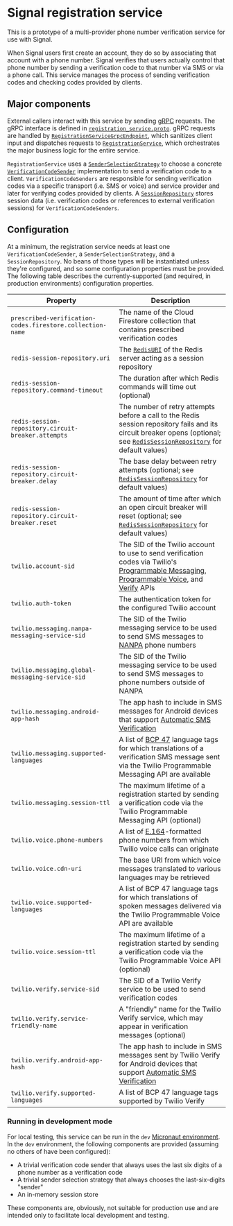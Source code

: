 # Signal registration service

This is a prototype of a multi-provider phone number verification service for use with Signal.

When Signal users first create an account, they do so by associating that account with a phone number. Signal verifies that users actually control that phone number by sending a verification code to that number via SMS or via a phone call. This service manages the process of sending verification codes and checking codes provided by clients.

## Major components

External callers interact with this service by sending [gRPC](https://grpc.io/) requests. The gRPC interface is defined in [`registration_service.proto`](./src/main/proto/registration_service.proto). gRPC requests are handled by [`RegistrationServiceGrpcEndpoint`](./src/main/java/org/signal/registration/rpc/RegistrationServiceGrpcEndpoint.java), which sanitizes client input and dispatches requests to [`RegistrationService`](./src/main/java/org/signal/registration/RegistrationService.java), which orchestrates the major business logic for the entire service.

`RegistrationService` uses a [`SenderSelectionStrategy`](./src/main/java/org/signal/registration/sender/SenderSelectionStrategy.java) to choose a concrete [`VerificationCodeSender`](./src/main/java/org/signal/registration/sender/VerificationCodeSender.java) implementation to send a verification code to a client. `VerificationCodeSenders` are responsible for sending verification codes via a specific transport (i.e. SMS or voice) and service provider and later for verifying codes provided by clients. A [`SessionRepository`](./src/main/java/org/signal/registration/session/SessionRepository.java) stores session data (i.e. verification codes or references to external verification sessions) for `VerificationCodeSenders`.

## Configuration

At a minimum, the registration service needs at least one `VerificationCodeSender`, a `SenderSelectionStrategy`, and a `SessionRepository`. No beans of those types will be instantiated unless they're configured, and so some configuration properties must be provided. The following table describes the currently-supported (and required, in production environments) configuration properties.

| Property                                                  | Description                                                                                                                                                                                                                                                              |
|-----------------------------------------------------------|--------------------------------------------------------------------------------------------------------------------------------------------------------------------------------------------------------------------------------------------------------------------------|
| `prescribed-verification-codes.firestore.collection-name` | The name of the Cloud Firestore collection that contains prescribed verification codes                                                                                                                                                                                   |
| `redis-session-repository.uri`                            | The [`RedisURI`](https://lettuce.io/core/release/api/io/lettuce/core/RedisURI.html) of the Redis server acting as a session repository                                                                                                                                   |
| `redis-session-repository.command-timeout`                | The duration after which Redis commands will time out (optional)                                                                                                                                                                                                         |
| `redis-session-repository.circuit-breaker.attempts`       | The number of retry attempts before a call to the Redis session repository fails and its circuit breaker opens (optional; see [`RedisSessionRepository`](./src/main/java/org/signal/registration/session/redis/RedisSessionRepository.java) for default values)          |
| `redis-session-repository.circuit-breaker.delay`          | The base delay between retry attempts (optional; see [`RedisSessionRepository`](./src/main/java/org/signal/registration/session/redis/RedisSessionRepository.java) for default values)                                                                                   |
| `redis-session-repository.circuit-breaker.reset`          | The amount of time after which an open circuit breaker will reset (optional; see [`RedisSessionRepository`](./src/main/java/org/signal/registration/session/redis/RedisSessionRepository.java) for default values)                                                       |
| `twilio.account-sid`                                      | The SID of the Twilio account to use to send verification codes via Twilio's [Programmable Messaging](https://www.twilio.com/messaging/programmable-messaging-api), [Programmable Voice](https://www.twilio.com/voice), and [Verify](https://www.twilio.com/verify) APIs |
| `twilio.auth-token`                                       | The authentication token for the configured Twilio account                                                                                                                                                                                                               |
| `twilio.messaging.nanpa-messaging-service-sid`            | The SID of the Twilio messaging service to be used to send SMS messages to [NANPA](https://nationalnanpa.com/) phone numbers                                                                                                                                             |
| `twilio.messaging.global-messaging-service-sid`           | The SID of the Twilio messaging service to be used to send SMS messages to phone numbers outside of NANPA                                                                                                                                                                |
| `twilio.messaging.android-app-hash`                       | The app hash to include in SMS messages for Android devices that support [Automatic SMS Verification](https://developers.google.com/identity/sms-retriever/overview)                                                                                                     |
| `twilio.messaging.supported-languages`                    | A list of [BCP 47](https://www.rfc-editor.org/rfc/rfc4646.txt) language tags for which translations of a verification SMS message sent via the Twilio Programmable Messaging API are available                                                                           |
| `twilio.messaging.session-ttl`                            | The maximum lifetime of a registration started by sending a verification code via the Twilio Programmable Messaging API (optional)                                                                                                                                       |
| `twilio.voice.phone-numbers`                              | A list of [E.164](https://www.twilio.com/docs/glossary/what-e164)-formatted phone numbers from which Twilio voice calls can originate                                                                                                                                    |
| `twilio.voice.cdn-uri`                                    | The base URI from which voice messages translated to various languages may be retrieved                                                                                                                                                                                  |
| `twilio.voice.supported-languages`                        | A list of BCP 47 language tags for which translations of spoken messages delivered via the Twilio Programmable Voice API are available                                                                                                                                   |
| `twilio.voice.session-ttl`                                | The maximum lifetime of a registration started by sending a verification code via the Twilio Programmable Voice API (optional)                                                                                                                                           |
| `twilio.verify.service-sid`                               | The SID of a Twilio Verify service to be used to send verification codes                                                                                                                                                                                                 |
| `twilio.verify.service-friendly-name`                     | A "friendly" name for the Twilio Verify service, which may appear in verification messages (optional)                                                                                                                                                                    |
| `twilio.verify.android-app-hash`                          | The app hash to include in SMS messages sent by Twilio Verify for Android devices that support [Automatic SMS Verification](https://developers.google.com/identity/sms-retriever/overview)                                                                               |
| `twilio.verify.supported-languages`                       | A list of BCP 47 language tags supported by Twilio Verify                                                                                                                                                                                                                |

### Running in development mode

For local testing, this service can be run in the `dev` [Micronaut environment](https://docs.micronaut.io/latest/guide/#environments). In the `dev` environment, the following components are provided (assuming no others of have been configured):

- A trivial verification code sender that always uses the last six digits of a phone number as a verification code
- A trivial sender selection strategy that always chooses the last-six-digits "sender"
- An in-memory session store

These components are, obviously, not suitable for production use and are intended only to facilitate local development and testing.
